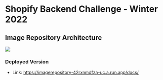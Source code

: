 # Shopify Backend Challenge - Winter 2022
## Image Repository Architecture

![](https://lh3.googleusercontent.com/pw/AM-JKLXYipl4t_ckyMOyutPUP0v85Jaqo9HUENC6dCi-XNMi2XPRfKO0z0vP3653wrqPnHLR5UJ2dWPirPY9TWZJzVWKQQpIAaKHrclS3h1RK-2VG7cBG_NBdgOPoqO9wP5xnTtNs5tmTjc2WZ2AbPH4BY4n=w809-h625-no?authuser=0)

### Deployed Version
- Link: https://imagerepository-42rxnmdfza-uc.a.run.app/docs/
